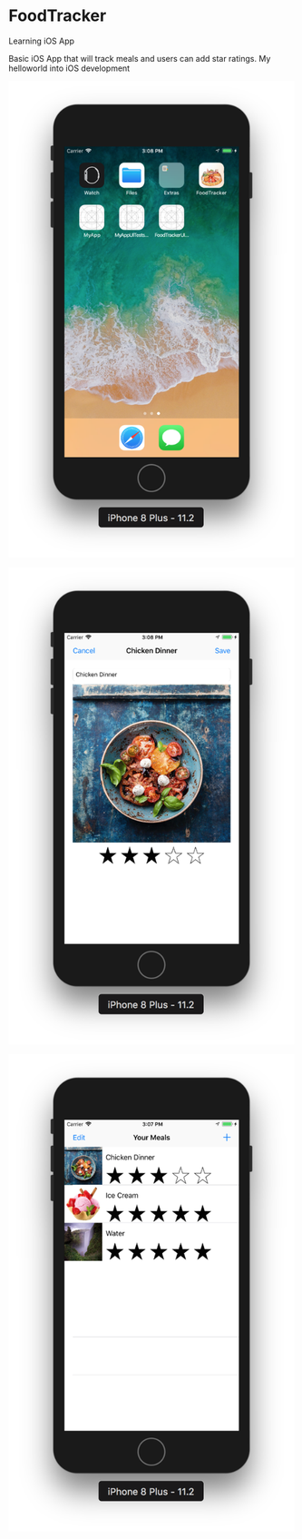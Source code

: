# FoodTracker
Learning iOS App

Basic iOS App that will track meals and users can add star ratings.
My helloworld into iOS development

![Alt text](https://github.com/twann503/FoodTracker/blob/master/Images/Icon.png?raw=true "Icon")

![Alt text](https://github.com/twann503/FoodTracker/blob/master/Images/ViewHome.png?raw=true "Screenshot_1")

![Alt text](https://github.com/twann503/FoodTracker/blob/master/Images/ViewAdd.png?raw=true "Screenshot_2")
